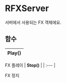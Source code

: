 # **RFXServer**


서버에서 사용되는 FX 객체에요. 
## **함수**

| **Play()** |
| :--- |

FX 플레이 
| **Stop()** |
| :--- |

FX 정지 
